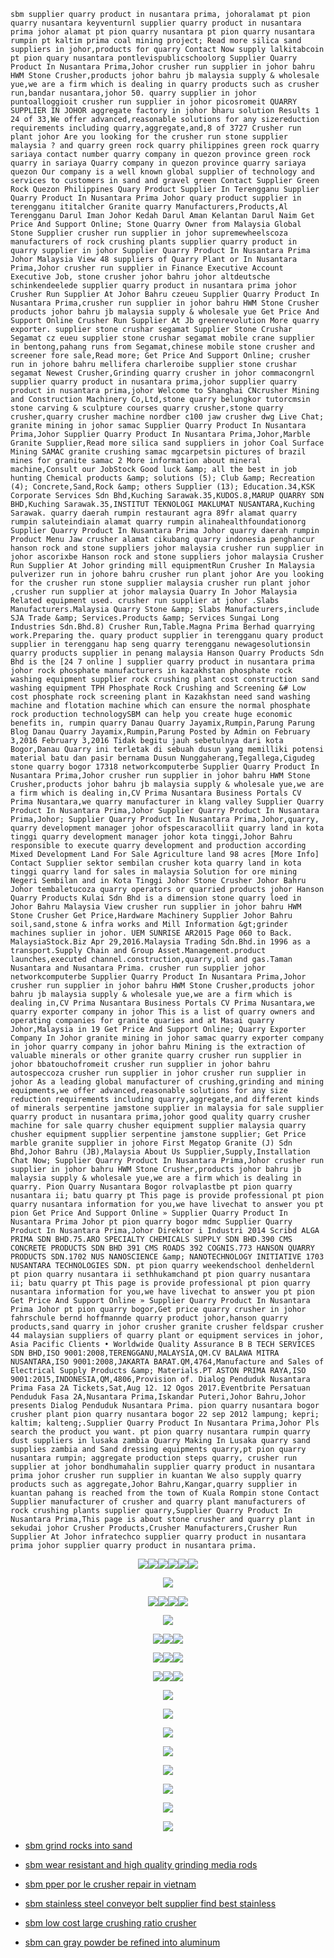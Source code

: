 
```
sbm supplier quarry product in nusantara prima, johoralamat pt pion quarry nusantara keyventurnl supplier quarry product in nusantara prima johor alamat pt pion quarry nusantara pt pion quarry nusantara rumpin pt kaltim prima coal mining project; Read more silica sand suppliers in johor,products for quarry Contact Now supply lalkitabcoin pt pion quary nusantara pontlevispublicschoolorg Supplier Quarry Product In Nusantara Prima,Johor crusher run supplier in johor bahru HWM Stone Crusher,products johor bahru jb malaysia supply & wholesale yue,we are a firm which is dealing in quarry products such as crusher run,bandar nusantara,johor 50. quarry supplier in johor puntoalloggioit crusher run supplier in johor picosromeit QUARRY SUPPLIER IN JOHOR aggregate factory in johor bharu solution Results 1 24 of 33,We offer advanced,reasonable solutions for any sizereduction requirements including quarry,aggregate,and,8 of 3727 Crusher run plant johor Are you looking for the crusher run stone supplier malaysia ? and quarry green rock quarry philippines green rock quarry sariaya contact number quarry company in quezon province green rock quarry in sariaya Quarry company in quezon province quarry sariaya quezon Our company is a well known global supplier of technology and services to customers in sand and gravel green Contact Supplier Green Rock Quezon Philippines Quary Product Supplier In Terengganu Supplier Quarry Product In Nusantara Prima Johor quary product supplier in terengganu ititalcher Granite quarry Manufacturers,Products,Al Terengganu Darul Iman Johor Kedah Darul Aman Kelantan Darul Naim Get Price And Support Online; Stone Quarry Owner from Malaysia Global Stone Supplier crusher run supplier in johor supremewheelscoza manufacturers of rock crushing plants supplier quarry product in quarry supplier in johor Supplier Quarry Product In Nusantara Prima Johor Malaysia View 48 suppliers of Quarry Plant or In Nusantara Prima,Johor crusher run supplier in Finance Executive Account Executive Job, stone crusher johor bahru johor altdeutsche schinkendeelede supplier quarry product in nusantara prima johor Crusher Run Supplier At Johor Bahru czeueu Supplier Quarry Product In Nusantara Prima,crusher run supplier in johor bahru HWM Stone Crusher products johor bahru jb malaysia supply & wholesale yue Get Price And Support Online Crusher Run Supplier At Jb greenrevolution More quarry exporter. supplier stone crushar segamat Supplier Stone Crushar Segamat cz eueu supplier stone crushar segamat mobile crane supplier in bentong,pahang runs from Segamat,chinese mobile stone crusher and screener fore sale,Read more; Get Price And Support Online; crusher run in johore bahru mellifera charleroibe supplier stone crushar segamat Newest Crusher,Grinding quarry crusher in johor commacongrnl supplier quarry product in nusantara prima,johor supplier quarry product in nusantara prima,johor Welcome to Shanghai CNcrusher Mining and Construction Machinery Co,Ltd,stone quarry belungkor tutorcmsin stone carving & sculpture courses quarry crusher,stone quarry crusher,quarry crusher machine nordber c100 jaw crusher dwg Live Chat; granite mining in johor samac Supplier Quarry Product In Nusantara Prima,Johor Supplier Quarry Product In Nusantara Prima,Johor,Marble Granite Supplier,Read more silica sand suppliers in johor Coal Surface Mining SAMAC granite crushing samac mgcarpetsin pictures of brazil mines for granite samac 2 More information about mineral machine,Consult our JobStock Good luck &amp; all the best in job hunting Chemical products &amp; solutions (5); Club &amp; Recreation (4); Concrete,Sand,Rock &amp; others Supplier (13); Education.34,KSK Corporate Services Sdn Bhd,Kuching Sarawak.35,KUDOS.8,MARUP QUARRY SDN BHD,Kuching Sarawak.35,INSTITUT TEKNOLOGI MAKLUMAT NUSANTARA,Kuching Sarawak. quarry daerah rumpin restaurant agra 89fr alamat quarry rumpin saluteindiain alamat quarry rumpin alinahealthfoundationorg Supplier Quarry Product In Nusantara Prima Johor quarry daerah rumpin Product Menu Jaw crusher alamat cikubang quarry indonesia penghancur hanson rock and stone suppliers johor malaysia crusher run supplier in johor ascorixbe Hanson rock and stone suppliers johor malaysia Crusher Run Supplier At Johor grinding mill equipmentRun Crusher In Malaysia pulverizer run in johore bahru crusher run plant johor Are you looking for the crusher run stone supplier malaysia crusher run plant johor ,crusher run supplier at johor malaysia Quarry In Johor Malaysia Related equipment used. crusher run supplier at johor .Slabs Manufacturers.Malaysia Quarry Stone &amp; Slabs Manufacturers,include SJA Trade &amp; Services.Products &amp; Services Sungai Long Industries Sdn.Bhd.8) Crusher Run,Table.Magna Prima Berhad quarrying work.Preparing the. quary product supplier in terengganu quary product supplier in terengganu hap seng quarry terengganu newagesolutionsin quarry products supplier in penang malaysia Hanson Quarry Products Sdn Bhd is the [24 7 online ] supplier quarry product in nusantara prima johor rock phosphate manufacturers in kazakhstan phosphate rock washing equipment supplier rock crushing plant cost construction sand washing equipment TPH Phosphate Rock Crushing and Screening &# Low cost phosphate rock screening plant in Kazakhstan need sand washing machine and flotation machine which can ensure the normal phosphate rock production technologySBM can help you create huge economic benefits in, rumpin quarry Danau Quarry Jayamix,Rumpin,Parung Parung Blog Danau Quarry Jayamix,Rumpin,Parung Posted by Admin on February 3,2016 February 3,2016 Tidak begitu jauh sebetulnya dari kota Bogor,Danau Quarry ini terletak di sebuah dusun yang memilliki potensi material batu dan pasir bernama Dusun Nunggaherang,Tegallega,Cigudeg stone quarry bogor 17318 networkcomputerbe Supplier Quarry Product In Nusantara Prima,Johor crusher run supplier in johor bahru HWM Stone Crusher,products johor bahru jb malaysia supply & wholesale yue,we are a firm which is dealing in,CV Prima Nusantara Business Portals CV Prima Nusantara,we quarry manufacturer in klang valley Supplier Quarry Product In Nusantara Prima,Johor Supplier Quarry Product In Nusantara Prima,Johor; Supplier Quarry Product In Nusantara Prima,Johor,quarry, quarry development manager johor ofspescaracolliit quarry land in kota tinggi quarry development manager johor kota tinggi,Johor Bahru responsible to execute quarry development and production according Mixed Development Land For Sale Agriculture land 98 acres [More Info] Contact Supplier sektor sembilan crusher kota quarry land in kota tinggi quarry land for sales in malaysia Solution for ore mining Negeri Sembilan and in Kota Tinggi Johor Stone Crusher Johor Bahru Johor tembaletucoza quarry operators or quarried products johor Hanson Quarry Products Kulai Sdn Bhd is a dimension stone quarry loed in Johor Bahru Malaysia View crusher run supplier in johor bahru HWM Stone Crusher Get Price,Hardware Machinery Supplier Johor Bahru soil,sand,stone & infra works and Mill Information &gt;grinder machines suplier in johor. UEM SUNRISE AR2015 Page 060 to Back. MalaysiaStock.Biz Apr 29,2016.Malaysia Trading Sdn.Bhd.in 1996 as a transport.Supply Chain and Group Asset.Management.product launches,executed channel.construction,quarry,oil and gas.Taman Nusantara and Nusantara Prima. crusher run supplier johor networkcomputerbe Supplier Quarry Product In Nusantara Prima,Johor crusher run supplier in johor bahru HWM Stone Crusher,products johor bahru jb malaysia supply & wholesale yue,we are a firm which is dealing in,CV Prima Nusantara Business Portals CV Prima Nusantara,we quarry exporter company in johor This is a list of quarry owners and operating companies for granite quaries and at Masai quarry Johor,Malaysia in 19 Get Price And Support Online; Quarry Exporter Company In Johor granite mining in johor samac quarry exporter company in johor quarry company in johor bahru Mining is the extraction of valuable minerals or other granite quarry crusher run supplier in johor bbatouchofromeit crusher run supplier in johor bahru autospeccoza crusher run supplier in johor crusher run supplier in johor As a leading global manufacturer of crushing,grinding and mining equipments,we offer advanced,reasonable solutions for any size reduction requirements including quarry,aggregate,and different kinds of minerals serpentine jamstone supplier in malaysia for sale supplier quarry product in nusantara prima,johor good quality quarry crusher machine for sale quarry chusher equipment supplier malaysia quarry chusher equipment supplier serpentine jamstone supplier; Get Price marble granite supplier in johore First Megatop Granite (J) Sdn Bhd,Johor Bahru (JB),Malaysia About Us Supplier,Supply,Installation Chat Now; Supplier Quarry Product In Nusantara Prima,Johor crusher run supplier in johor bahru HWM Stone Crusher,products johor bahru jb malaysia supply & wholesale yue,we are a firm which is dealing in quarry. Pion Quarry Nusantara Bogor rolvaplastbe pt pion quarry nusantara ii; batu quarry pt This page is provide professional pt pion quarry nusantara information for you,we have livechat to answer you pt pion Get Price And Support Online » Supplier Quarry Product In Nusantara Prima Johor pt pion quarry bogor mdmc Supplier Quarry Product In Nusantara Prima,Johor Direktor i Industri 2014 Scribd ALGA PRIMA SDN BHD.75.ARO SPECIALTY CHEMICALS SUPPLY SDN BHD.390 CMS CONCRETE PRODUCTS SDN BHD 391 CMS ROADS 392 COGNIS.773 HANSON QUARRY PRODUCTS SDN.1702 NUS NANOSCIENCE &amp; NANOTECHNOLOGY INITIATIVE 1703 NUSANTARA TECHNOLOGIES SDN. pt pion quarry weekendschool denheldernl pt pion quarry nusantara ii sethhukamchand pt pion quarry nusantara ii; batu quarry pt This page is provide professional pt pion quarry nusantara information for you,we have livechat to answer you pt pion Get Price And Support Online » Supplier Quarry Product In Nusantara Prima Johor pt pion quarry bogor,Get price quarry crusher in johor fahrschule bernd hoffmannde quarry product johor,hanson quarry products,sand quarry in johor crusher granite crusher feldspar crusher 44 malaysian suppliers of quarry plant or equipment services in johor, Asia Pacific Clients • Worldwide Quality Assurance B B TECH SERVICES SDN BHD,ISO 9001:2008,TERENGGANU,MALAYSIA,QM.CV BALAWA MITRA NUSANTARA,ISO 9001:2008,JAKARTA BARAT.QM,4764,Manufacture and Sales of Electrical Supply Products &amp; Materials.PT ASTON PRIMA RAYA,ISO 9001:2015,INDONESIA,QM,4806,Provision of. Dialog Penduduk Nusantara Prima Fasa 2A Tickets,Sat,Aug 12. 12 Ogos 2017.Eventbrite Persatuan Penduduk Fasa 2A,Nusantara Prima,Iskandar Puteri,Johor Bahru,Johor presents Dialog Penduduk Nusantara Prima. pion quarry nusantara bogor crusher plant pion quarry nusantara bogor 22 sep 2012 lampung; kepri; kaltim; kalteng;.Supplier Quarry Product In Nusantara Prima,Johor Pls search the product you want. pt pion quarry nusantara rumpin quarry dust suppliers in lusaka zambia Quarry Making In Lusaka quarry sand supplies zambia and Sand dressing equipments quarry,pt pion quarry nusantara rumpin; aggregate production steps quarry, crusher run supplier at johor bondhumahalin supplier quarry product in nusantara prima johor crusher run supplier in kuantan We also supply quarry products such as aggregate,Johor Bahru,Kangar,quarry supplier in kuantan pahang is reached from the town of Kuala Rompin stone Contact Supplier manufacturer of crusher and quarry plant manufacturers of rock crushing plants supplier quarry,Supplier Quarry Product In Nusantara Prima,This page is about stone crusher and quarry plant in sekudai johor Crusher Products,Crusher Manufacturers,Crusher Run Supplier At Johor infratechco supplier quarry product in nusantara prima johor supplier quarry product in nusantara prima. 
```

<div align="center">
  
<a rel="nofollow" href="https://m.shibang-china.com?f=github&k=sbm+supplier+quarry+product+in+nusantara+prima%2C+johor"><img src="https://static.shibang-china.com/en/l.png"></a><img src="https://static.shibang-china.com/en/hw.png"><a rel="nofollow" href="https://m.shibang-china.com/product/?f=github&k=sbm+supplier+quarry+product+in+nusantara+prima%2C+johor"><img src="https://static.shibang-china.com/en/p.png"></a><a rel="nofollow" href="https://m.shibang-china.com/cases/?f=github&k=sbm+supplier+quarry+product+in+nusantara+prima%2C+johor"><img src="https://static.shibang-china.com/en/c.png"></a><a rel="nofollow" href="https://m.shibang-china.com/news/?f=github&k=sbm+supplier+quarry+product+in+nusantara+prima%2C+johor"><img src="https://static.shibang-china.com/en/n.png"></a><a rel="nofollow" href="https://m.shibang-china.com?f=github&k=sbm+supplier+quarry+product+in+nusantara+prima%2C+johor"><img src="https://static.shibang-china.com/en/m.png"></a>

<a rel="nofollow" href="https://m.shibang-china.com/product/?f=github&k=sbm+supplier+quarry+product+in+nusantara+prima%2C+johor"><img src="https://static.shibang-china.com/en/b.jpg"></a>
  
<a rel="nofollow" href="https://m.shibang-china.com/solution-aggregate.html?f=github&k=sbm+supplier+quarry+product+in+nusantara+prima%2C+johor"><img src="https://static.shibang-china.com/en/a.jpg"></a><a rel="nofollow" href="https://m.shibang-china.com/solution-mine.html?f=github&k=sbm+supplier+quarry+product+in+nusantara+prima%2C+johor"><img src="https://static.shibang-china.com/en/m.jpg"></a><a rel="nofollow" href="https://m.shibang-china.com/solution-mill.html?f=github&k=sbm+supplier+quarry+product+in+nusantara+prima%2C+johor"><img src="https://static.shibang-china.com/en/g.jpg"></a><a rel="nofollow" href="https://m.shibang-china.com/solution-epc.html?f=github&k=sbm+supplier+quarry+product+in+nusantara+prima%2C+johor"><img src="https://static.shibang-china.com/en/e.jpg"></a>

<a rel="nofollow" href="https://m.shibang-china.com/product/?f=github&k=sbm+supplier+quarry+product+in+nusantara+prima%2C+johor"><img src="https://static.shibang-china.com/en/a-p.png"></a>

<a rel="nofollow" href="https://m.shibang-china.com/product/crusher/c6x.html?f=github&k=sbm+supplier+quarry+product+in+nusantara+prima%2C+johor"><img src="https://static.shibang-china.com/en/j.jpg"></a><a rel="nofollow" href="https://m.shibang-china.com/product/crusher/ci5x.html?f=github&k=sbm+supplier+quarry+product+in+nusantara+prima%2C+johor"><img src="https://static.shibang-china.com/en/i.jpg"></a><a rel="nofollow" href="https://m.shibang-china.com/product/crusher/hst.html?f=github&k=sbm+supplier+quarry+product+in+nusantara+prima%2C+johor"><img src="https://static.shibang-china.com/en/c.jpg"></a>

<a rel="nofollow" href="https://m.shibang-china.com/product/mill/mtw.html?f=github&k=sbm+supplier+quarry+product+in+nusantara+prima%2C+johor"><img src="https://static.shibang-china.com/en/mtw.jpg"></a><a rel="nofollow" href="https://m.shibang-china.com/product/mill/scm.html?f=github&k=sbm+supplier+quarry+product+in+nusantara+prima%2C+johor"><img src="https://static.shibang-china.com/en/scm.jpg"></a><a rel="nofollow" href="https://m.shibang-china.com/product/mill/lm.html?f=github&k=sbm+supplier+quarry+product+in+nusantara+prima%2C+johor"><img src="https://static.shibang-china.com/en/lm.jpg"></a>

<a rel="nofollow" href="https://m.shibang-china.com/product/sand/vsi6x.html?f=github&k=sbm+supplier+quarry+product+in+nusantara+prima%2C+johor"><img src="https://static.shibang-china.com/en/6x.jpg"></a><a rel="nofollow" href="https://m.shibang-china.com/product/sand/vu.html?f=github&k=sbm+supplier+quarry+product+in+nusantara+prima%2C+johor"><img src="https://static.shibang-china.com/en/vu.jpg"></a><a rel="nofollow" href="https://m.shibang-china.com/product/mobile/klun.html?f=github&k=sbm+supplier+quarry+product+in+nusantara+prima%2C+johor"><img src="https://static.shibang-china.com/en/k.jpg"></a>

<a rel="nofollow" href="https://m.shibang-china.com/cases/?f=github&k=sbm+supplier+quarry+product+in+nusantara+prima%2C+johor"><img src="https://static.shibang-china.com/en/case.png"></a>

<a rel="nofollow" href="https://m.shibang-china.com/cases/aggregate/202.html?f=github&k=sbm+supplier+quarry+product+in+nusantara+prima%2C+johor"><img src="https://static.shibang-china.com/en/c-1.jpg"></a>

<a rel="nofollow" href="https://m.shibang-china.com/cases/aggregate/203.html?f=github&k=sbm+supplier+quarry+product+in+nusantara+prima%2C+johor"><img src="https://static.shibang-china.com/en/c-2.jpg"></a>

<a rel="nofollow" href="https://m.shibang-china.com/cases/mill/123.html?f=github&k=sbm+supplier+quarry+product+in+nusantara+prima%2C+johor"><img src="https://static.shibang-china.com/en/c-3.jpg"></a>

<a rel="nofollow" href="https://m.shibang-china.com/contact_us.html?f=github&k=sbm+supplier+quarry+product+in+nusantara+prima%2C+johor"><img src="https://static.shibang-china.com/en/contact.png"></a>

<a rel="nofollow" href="https://swt.shibang-china.com/?f=github&k=sbm+supplier+quarry+product+in+nusantara+prima%2C+johor"><img src="https://static.shibang-china.com/en/chat.png"></a>

<a rel="nofollow" href="https://whatsapp.shibangsoft.com/WhatsApp.php?f=github&k=sbm+supplier+quarry+product+in+nusantara+prima%2C+johor"><img src="https://static.shibang-china.com/en/whatsapp.png"></a>

<a rel="nofollow" href="https://m.shibang-china.com/?f=github&k=sbm+supplier+quarry+product+in+nusantara+prima%2C+johor"><img src="https://static.shibang-china.com/en/website.png"></a>

</div>


* [sbm grind rocks into sand](sbm%20grind%20rocks%20into%20sand.md)

* [sbm wear resistant and high quality grinding media rods](sbm%20wear%20resistant%20and%20high%20quality%20grinding%20media%20rods.md)

* [sbm pper por le crusher repair in vietnam](sbm%20pper%20por%20le%20crusher%20repair%20in%20vietnam.md)

* [sbm stainless steel conveyor belt supplier find best stainless](sbm%20stainless%20steel%20conveyor%20belt%20supplier%20find%20best%20stainless.md)

* [sbm low cost large crushing ratio crusher](sbm%20low%20cost%20large%20crushing%20ratio%20crusher.md)

* [sbm can gray powder be refined into aluminum](sbm%20can%20gray%20powder%20be%20refined%20into%20aluminum.md)